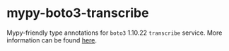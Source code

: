 # mypy-boto3-transcribe

Mypy-friendly type annotations for `boto3` 1.10.22 `transcribe` service.
More information can be found [here](https://github.com/vemel/mypy_boto3).